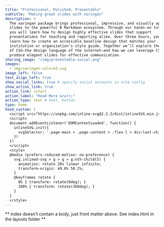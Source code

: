 ```yaml
---
title: "Professional, Polished, Presentable"
subtitle: "Making great slides with xaringan"
description: >
  The xaringan package brings professional, impressive, and visually appealing
  slides to the powerful R Markdown ecosystem. Through our hands-on tutorial,
  you will learn how to design highly effective slides that support
  presentations for teaching and reporting alike. Over three hours, you will
  learn how to create an accessible baseline design that matches your
  institution or organization’s style guide. Together we’ll explore the basics
  of CSS—the design language of the internet—and how we can leverage CSS to
  produce elegant slides for effective communication.
sharing_image: "/img/presentable-social.png"
images:
  - img/xaringan-colored.svg
image_left: false
text_align_left: true
show_social_links: true # specify social accounts in site config
show_action_link: true
action_link: /start
action_label: "Read More &rarr;"
action_type: text # text, button
type: home
head_custom: |
  <script src="https://unpkg.com/inline-svg@2.2.3/dist/inlineSVG.min.js"></script>
  <script>
  document.addEventListener('DOMContentLoaded', function() {
    inlineSVG.init({
      svgSelector: '.page-main > .page-content > .flex-l > div:last-child > img'
    })
  })
  </script>
  <style>
  @media (prefers-reduced-motion: no-preference) {
    svg.inlined-svg > g > g > g:nth-child(5) {
      animation: rotate 20s linear infinite;
      transform-origin: 49.8% 50.2%;
    }
    @keyframes rotate {
      0% { transform: rotate(0deg); }
      100% { transform: rotate(360deg); }
    }
  }
  </style>
---
```


** index doesn't contain a body, just front matter above.
See index.html in the layouts folder **

